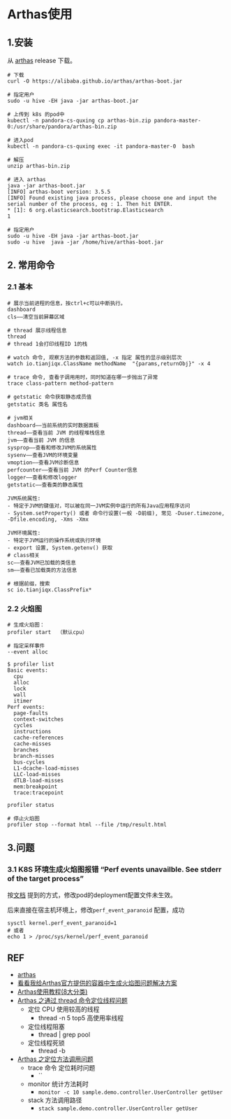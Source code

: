 # Arthas使用

## 1.安装

从 [arthas](https://arthas.aliyun.com/doc/download.html) release 下载。  

```shell
# 下载
curl -O https://alibaba.github.io/arthas/arthas-boot.jar

# 指定用户
sudo -u hive -EH java -jar arthas-boot.jar

# 上传到 k8s 的pod中
kubectl -n pandora-cs-quxing cp arthas-bin.zip pandora-master-0:/usr/share/pandora/arthas-bin.zip

# 进入pod
kubectl -n pandora-cs-quxing exec -it pandora-master-0  bash

# 解压
unzip arthas-bin.zip

# 进入 arthas
java -jar arthas-boot.jar
[INFO] arthas-boot version: 3.5.5
[INFO] Found existing java process, please choose one and input the serial number of the process, eg : 1. Then hit ENTER.
* [1]: 6 org.elasticsearch.bootstrap.Elasticsearch
1

# 指定用户
sudo -u hive -EH java -jar arthas-boot.jar
sudo -u hive  java -jar /home/hive/arthas-boot.jar 
```

## 2. 常用命令

### 2.1 基本

```shell
# 展示当前进程的信息，按ctrl+c可以中断执行。
dashboard
cls——清空当前屏幕区域

# thread 展示线程信息 
thread
# thread 1会打印线程ID 1的栈

# watch 命令, 观察方法的参数和返回值, -x 指定 属性的显示级别层次
watch io.tianjiqx.ClassName methodName  "{params,returnObj}" -x 4

# trace 命令, 查看子调用用时，同时知道在哪一步抛出了异常
trace class-pattern method-pattern

# getstatic 命令获取静态成员值
getstatic 类名 属性名

# jvm相关
dashboard——当前系统的实时数据面板
thread——查看当前 JVM 的线程堆栈信息
jvm——查看当前 JVM 的信息
sysprop——查看和修改JVM的系统属性
sysenv——查看JVM的环境变量
vmoption——查看JVM诊断信息
perfcounter——查看当前 JVM 的Perf Counter信息
logger——查看和修改logger
getstatic——查看类的静态属性

JVM系统属性: 
- 特定于JVM的键值对，可以被在同一JVM实例中运行的所有Java应用程序访问
- System.setProperty() 或者 命令行设置(一般 -D前缀), 常见 -Duser.timezone, -Dfile.encoding, -Xms -Xmx

JVM环境属性:
- 特定于JVM运行的操作系统或执行环境
- export 设置, System.getenv() 获取
# class相关
sc——查看JVM已加载的类信息
sm——查看已加载类的方法信息

# 根据前缀，搜索 
sc io.tianjiqx.ClassPrefix* 
```

### 2.2 火焰图

```shell
# 生成火焰图：
profiler start  （默认cpu）

# 指定采样事件
--event alloc

$ profiler list
Basic events:
  cpu
  alloc
  lock
  wall
  itimer
Perf events:
  page-faults
  context-switches
  cycles
  instructions
  cache-references
  cache-misses
  branches
  branch-misses
  bus-cycles
  L1-dcache-load-misses
  LLC-load-misses
  dTLB-load-misses
  mem:breakpoint
  trace:tracepoint

profiler status

# 停止火焰图
profiler stop --format html --file /tmp/result.html
```

## 3.问题

### 3.1 K8S 环境生成火焰图报错 “Perf events unavailble. See stderr of the target process”

按[文档](https://my.oschina.net/u/1760791/blog/4773494) 提到的方式，修改pod的deployment配置文件未生效。

后来直接在宿主机环境上，修改`perf_event_paranoid` 配置，成功

```shell
sysctl kernel.perf_event_paranoid=1
# 或者
echo 1 > /proc/sys/kernel/perf_event_paranoid
```

## REF

- [arthas](https://arthas.aliyun.com/doc/download.html)
- [看看我给Arthas官方提供的容器中生成火焰图问题解决方案](https://my.oschina.net/u/1760791/blog/4773494)
- [Arthas使用教程(8大分类)](https://www.cnblogs.com/lydms/p/16549145.html)
- [Arthas 之通过 thread 命令定位线程问题](https://jueee.github.io/2020/08/2020-08-13-Arthas%E4%B9%8B%E9%80%9A%E8%BF%87thread%E5%91%BD%E4%BB%A4%E5%AE%9A%E4%BD%8D%E7%BA%BF%E7%A8%8B%E9%97%AE%E9%A2%98/)
  - 定位 CPU 使用较高的线程
    -  thread -n 5 top5 高使用率线程
  - 定位线程阻塞
    -  thread | grep pool 
  - 定位线程死锁
    - thread -b 
- [Arthas 之定位方法调用问题](https://jueee.github.io/2020/08/2020-08-14-Arthas%E4%B9%8B%E5%AE%9A%E4%BD%8D%E6%96%B9%E6%B3%95%E8%B0%83%E7%94%A8%E9%97%AE%E9%A2%98/)
  - trace 命令 定位耗时问题
    - ``
  - monitor 统计方法耗时
    - `monitor -c 10 sample.demo.controller.UserController getUser`
  - stack 方法调用路径
    - `stack sample.demo.controller.UserController getUser`
